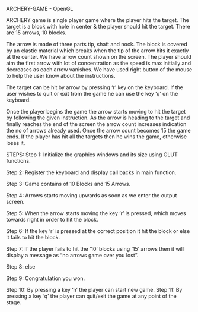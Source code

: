ARCHERY-GAME - OpenGL

ARCHERY game is single player game where the player hits the target. The target is a block with hole in center & the player should hit the target. There are 15 arrows, 10 blocks.

The arrow is made of three parts tip, shaft and nock. The block is covered by an elastic material which breaks when the tip of the arrow hits it exactly at the center. We have arrow count shown on the screen.
The player should aim the first arrow with lot of concentration as the speed is max initially and decreases as each arrow vanishes. We have used right button of the mouse to help the user know about the instructions.

The target can be hit by arrow by pressing ‘r’ key on the keyboard. If the user wishes to quit or exit from the game he can use the key ‘q’ on the keyboard. 


Once the player begins the game the arrow starts moving to hit the target by following the given instruction. As the arrow is heading to the target and finally reaches the end of the screen the arrow count increases indication the no of arrows already used. Once the arrow count becomes 15 the game ends. If the player has hit all the targets then he wins the game, otherwise loses it.

STEPS:
Step 1: Initialize the graphics windows and its size using GLUT functions.

Step 2: Register the keyboard and display call backs in main function.

Step 3: Game contains of 10 Blocks and 15 Arrows.

Step 4: Arrows starts moving upwards as soon as we enter the output screen.

Step 5: When the arrow starts moving the key ‘r’ is pressed, which moves towards right in order to hit the block. 

Step 6: If the key ‘r’ is pressed at the correct position it hit the block or else it fails to hit the block.

Step 7: If the player fails to hit the ‘10’ blocks using ‘15’ arrows then it will display a message as “no arrows game over you lost”.

Step 8: else

Step 9: Congratulation you won.

Step 10: By pressing a key ‘n’ the player can start new game.
Step 11: By pressing a key ‘q’ the player can quit/exit the game at any point of the stage.
